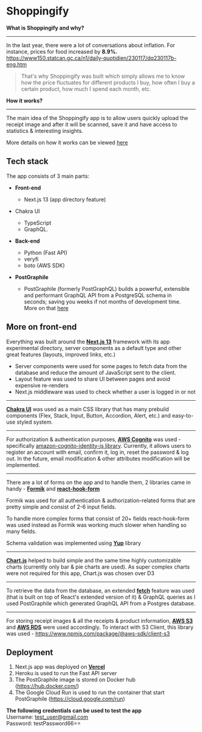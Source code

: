 # Shoppingify

**What is Shoppingify and why?**

---

In the last year, there were a lot of conversations about inflation.
For instance, prices for food increased by **8.9%.**
<https://www150.statcan.gc.ca/n1/daily-quotidien/230117/dq230117b-eng.htm>

> That's why Shoppingify was built which simply allows me to know how the price fluctuates for different products I buy, how often I buy a certain product, how much I spend each month, etc.

**How it works?**

 ---

The main idea of the Shoppingify app is to allow users quickly upload the receipt image and after it will be scanned, save it and have access to statistics & interesting insights.

More details on how it works can be viewed [here](https://github.com/Kai4ik/shoppingify-2.0-frontend/wiki)

## **Tech stack**

The app consists of 3 main parts:

- **Front-end**
  - Next.js 13 (app directory feature)
- Chakra UI
  - TypeScript
  - GraphQL.

- **Back-end**
  - Python (Fast API)
  - veryfi
  - boto (AWS SDK)

- **PostGraphile**
  - PostGraphile (formerly PostGraphQL) builds a powerful, extensible and performant GraphQL API from a PostgreSQL   schema in seconds; saving you weeks if not months of development time. <br/>More on that [here](https://github.com/Kai4ik/shoppingify-2.0-pgql)

## **More on front-end**

Everything was built around the **[Next.js 13](https://nextjs.org/blog/next-13#server-components)** framework with its app experimental directory, server components as a default type and other great features (layouts,  improved links, etc.)

- Server components were used for some pages to fetch data from the database and reduce the amount of JavaScript sent to the client.
- Layout feature was used to share UI between pages and avoid expensive re-renders
- Next.js middleware was used to check whether a user is logged in or not

 ---
 **[Chakra UI](https://chakra-ui.com/)** was used as a main CSS library that has many prebuild components (Flex, Stack, Input, Button, Accordion, Alert, etc.) and easy-to-use styled system.

---
For authorization & authentication purposes, **[AWS Cognito](https://aws.amazon.com/cognito/)** was used - specifically [amazon-cognito-identity-js library](https://www.npmjs.com/package/amazon-cognito-identity-js).
Currently, it allows users to register an account with email, confirm it, log in, reset the password & log out.
In the future, email modification & other attributes modification will be implemented.

 ---
There are a lot of forms on the app and to handle them, 2 libraries came in handy - **[Formik](https://formik.org/docs/overview)** and **[react-hook-form](https://www.npmjs.com/package/react-hook-form)**

Formik was used for all authentication & authorization-related forms that are pretty simple and consist of 2-6 input fields.

To handle more complex forms that consist of 20+ fields react-hook-form was used instead as Formik was working much slower when handling so many fields.

Schema validation was implemented using **[Yup](https://www.npmjs.com/package/yup)** library

---
**[Chart.js](https://www.chartjs.org/docs/latest/)** helped to build simple and the same time highly customizable charts (currently only bar & pie charts are used).
As super complex charts were not required for this app, Chart.js was chosen over D3

---
To retrieve the data from the database, an extended **[fetch](https://beta.nextjs.org/docs/data-fetching/fetching)** feature was used (that is built on top of React's extended version of it) & GraphQL queries as I used PostGraphile which generated GraphQL API from a Postgres database.

---
 For storing receipt images & all the receipts & product information, **[AWS S3](https://aws.amazon.com/s3/)** and **[AWS RDS](https://aws.amazon.com/rds/)** were used accordingly.
 To interact with S3 Client, this library was used - <https://www.npmjs.com/package/@aws-sdk/client-s3>

## **Deployment**

 1. Next.js app was deployed on **[Vercel](https://vercel.com/docs)**
 2. Heroku is used to run the Fast API server
 3. The PostGraphile image is stored on Docker hub (<https://hub.docker.com/>)
 4. The Google Cloud Run is used to run the container that start PostGraphile (<https://cloud.google.com/run>)

**The following credentials can be used to test the app** \
Username: test_user@gmail.com \
Password: testPassword66==
